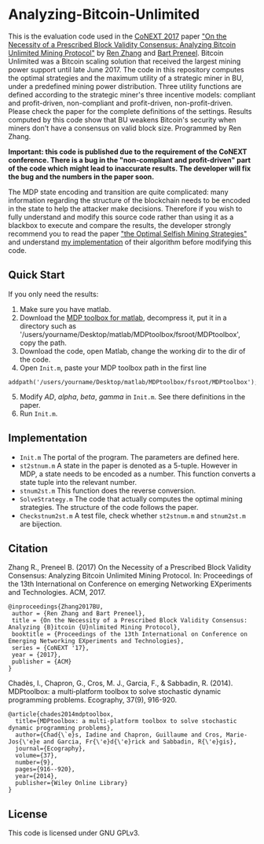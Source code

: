 # Analyzing-Bitcoin-Unlimited
This is the evaluation code used in the [CoNEXT 2017](http://conferences2.sigcomm.org/co-next/2017/#!/home) paper ["On the Necessity of a Prescribed Block Validity Consensus: Analyzing Bitcoin Unlimited Mining Protocol"](https://eprint.iacr.org/2017/686.pdf) by [Ren Zhang](https://scholar.google.be/citations?user=JB1uRvQAAAAJ&hl=en) and [Bart Preneel](https://scholar.google.be/citations?user=omio-RsAAAAJ&hl=en). Bitcoin Unlimited was a Bitcoin scaling solution that received the largest mining power support until late June 2017. The code in this repository computes the optimal strategies and the maximum utility of a strategic miner in BU, under a predefined mining power distribution. Three utility functions are defined according to the strategic miner's three incentive models: compliant and profit-driven, non-compliant and profit-driven, non-profit-driven. Please check the paper for the complete definitions of the settings. Results computed by this code show that BU weakens Bitcoin's security when miners don't have a consensus on valid block size. Programmed by Ren Zhang.

**Important: this code is published due to the requirement of the CoNEXT conference. There is a bug in the "non-compliant and profit-driven" part of the code which might lead to inaccurate results. The developer will fix the bug and the numbers in the paper soon.**

The MDP state encoding and transition are quite complicated: many information regarding the structure of the blockchain needs to be encoded in the state to help the attacker make decisions. Therefore if you wish to fully understand and modify this source code rather than using it as a blackbox to execute and compare the results, the developer strongly recommend you to read the paper ["the Optimal Selfish Mining Strategies"](http://www.cs.huji.ac.il/~yoni_sompo/pubs/15/SelfishMining.pdf) and understand [my implementation](https://github.com/nirenzang/Optimal-Selfish-Mining-Strategies-in-Bitcoin) of their algorithm before modifying this code. 

## Quick Start
If you only need the results:
1. Make sure you have matlab.
2. Download the [MDP toolbox for matlab](https://nl.mathworks.com/matlabcentral/fileexchange/25786-markov-decision-processes--mdp--toolbox), decompress it, put it in a directory such as '/users/yourname/Desktop/matlab/MDPtoolbox/fsroot/MDPtoolbox', copy the path.
3. Download the code, open Matlab, change the working dir to the dir of the code.
4. Open `Init.m`, paste your MDP toolbox path in the first line 
```
addpath('/users/yourname/Desktop/matlab/MDPtoolbox/fsroot/MDPtoolbox');
```
5. Modify *AD*, *alpha*, *beta*, *gamma* in `Init.m`. See there definitions in the paper.
6. Run `Init.m`.

## Implementation
* `Init.m`
The portal of the program. The parameters are defined here.
* `st2stnum.m`
A state in the paper is denoted as a 5-tuple. However in MDP, a state needs to be encoded as a number. This function converts a state tuple into the relevant number. 
* `stnum2st.m` 
This function does the reverse conversion.
* `SolveStrategy.m`
The code that actually computes the optimal mining strategies. The structure of the code follows the paper.
* `Checkstnum2st.m`
A test file, check whether `st2stnum.m` and `stnum2st.m` are bijection.

## Citation
Zhang R., Preneel B. (2017) On the Necessity of a Prescribed Block Validity Consensus: Analyzing Bitcoin Unlimited Mining Protocol. In: Proceedings of the 13th International on Conference on emerging Networking EXperiments and Technologies. ACM, 2017.
```
@inproceedings{Zhang2017BU,
 author = {Ren Zhang and Bart Preneel},
 title = {On the Necessity of a Prescribed Block Validity Consensus: Analyzing {B}itcoin {U}nlimited Mining Protocol},
 booktitle = {Proceedings of the 13th International on Conference on Emerging Networking EXperiments and Technologies},
 series = {CoNEXT '17},
 year = {2017},
 publisher = {ACM}
} 
```
Chadès, I., Chapron, G., Cros, M. J., Garcia, F., & Sabbadin, R. (2014). MDPtoolbox: a multi‐platform toolbox to solve stochastic dynamic programming problems. Ecography, 37(9), 916-920.
```
@article{chades2014mdptoolbox,
  title={MDPtoolbox: a multi-platform toolbox to solve stochastic dynamic programming problems},
  author={Chad{\`e}s, Iadine and Chapron, Guillaume and Cros, Marie-Jos{\'e}e and Garcia, Fr{\'e}d{\'e}rick and Sabbadin, R{\'e}gis},
  journal={Ecography},
  volume={37},
  number={9},
  pages={916--920},
  year={2014},
  publisher={Wiley Online Library}
}
```

## License
This code is licensed under GNU GPLv3.
